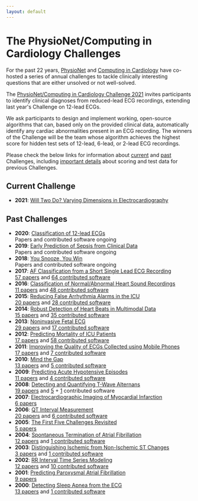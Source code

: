 ```yaml
---
layout: default
---
```


# The PhysioNet/Computing in Cardiology Challenges

For the past 22 years, [PhysioNet](https://physionet.org) and [Computing in Cardiology](http://www.cinc.org/) have co-hosted a series of annual challenges to tackle clinically interesting questions that are either unsolved or not well-solved.

The [PhysioNet/Computing in Cardiology Challenge 2021](/2021/) invites participants to identify clinical diagnoses from reduced-lead ECG recordings, extending last year's Challenge on 12-lead ECGs.

We ask participants to design and implement working, open-source algorithms that can, based only on the provided clinical data, automatically identify any cardiac abnormalities present in an ECG recording. The winners of the Challenge will be the team whose algorithm achieves the highest score for hidden test sets of 12-lead, 6-lead, or 2-lead ECG recordings.

Please check the below links for information about [current](#current) and [past](#past) Challenges, including [important details](/faq/) about scoring and test data for previous Challenges.

## <a name="current"></a> Current Challenge
- __2021__: [Will Two Do? Varying Dimensions in Electrocardiography](/2021/)

## <a name="past"></a> Past Challenges
- __2020__: [Classification of 12-lead ECGs](/2020/)  
 Papers and contributed software ongoing
- __2019__: [Early Prediction of Sepsis from Clinical Data](https://physionet.org/content/challenge-2019/)  
 Papers and contributed software ongoing
- __2018__: [You Snooze, You Win](https://physionet.org/content/challenge-2018/)  
 Papers and contributed software ongoing
- __2017__: [AF Classification from a Short Single Lead ECG Recording](https://physionet.org/content/challenge-2017/)  
  [57 papers](https://archive.physionet.org/challenge/2017/papers/) and [64 contributed software](https://archive.physionet.org/challenge/2017/sources/)
- __2016__: [Classification of Normal/Abnormal Heart Sound Recordings](https://physionet.org/content/challenge-2016/)  
 [11 papers](https://archive.physionet.org/challenge/2016/papers/) and [48 contributed software](https://archive.physionet.org/challenge/2016/sources/)
- __2015__: [Reducing False Arrhythmia Alarms in the ICU](https://physionet.org/content/challenge-2015/)  
 [20 papers](https://archive.physionet.org/challenge/2015/papers/) and [28 contributed software](https://archive.physionet.org/challenge/2015/sources/)
- __2014__: [Robust Detection of Heart Beats in Multimodal Data](https://physionet.org/content/challenge-2014/)  
 [15 papers](https://archive.physionet.org/challenge/2014/papers/) and [35 contributed software](https://archive.physionet.org/challenge/2014/sources/)
- __2013__: [Noninvasive Fetal ECG](https://physionet.org/content/challenge-2013/)  
 [29 papers](https://archive.physionet.org/challenge/2013/papers/) and [17 contributed software](https://archive.physionet.org/challenge/2013/sources/)
- __2012__: [Predicting Mortality of ICU Patients](https://physionet.org/content/challenge-2012/)  
 [17 papers](https://archive.physionet.org/challenge/2012/papers/) and [58 contributed software](https://archive.physionet.org/challenge/2012/sources/)
- __2011__: [Improving the Quality of ECGs Collected using Mobile Phones](https://physionet.org/content/challenge-2011/)  
 [17 papers](https://archive.physionet.org/challenge/2011/papers/) and [7 contributed software](https://archive.physionet.org/challenge/2011/sources/)
- __2010__: [Mind the Gap](https://physionet.org/content/challenge-2010/)  
 [13 papers](https://archive.physionet.org/challenge/2010/papers/) and [5 contributed software](https://archive.physionet.org/challenge/2010/sources/)
- __2009__: [Predicting Acute Hypotensive Episodes](https://physionet.org/content/challenge-2009/)  
 [11 papers](https://archive.physionet.org/challenge/2009/papers/) and [4 contributed software](https://archive.physionet.org/challenge/2009/sources/)
- __2008__: [Detecting and Quantifying T-Wave Alternans](https://physionet.org/content/challenge-2008/)  
 [19 papers](https://archive.physionet.org/challenge/2008/papers/) and [5](https://archive.physionet.org/challenge/2008/sources/) + [1](https://archive.physionet.org/physiotools/TWAnalyser/)  contributed software
- __2007__: [Electrocardiographic Imaging of Myocardial Infarction](https://physionet.org/content/challenge-2007/)  
 [6 papers](https://archive.physionet.org/challenge/2007/papers/)
- __2006__: [QT Interval Measurement](https://physionet.org/content/challenge-2006/)  
 [20 papers](https://archive.physionet.org/challenge/2006/papers/) and [6 contributed software](https://archive.physionet.org/challenge/2006/sources/)
- __2005__: [The First Five Challenges Revisited](https://physionet.org/content/challenge-2005/)  
 [5 papers](https://archive.physionet.org/challenge/2005/papers/)
- __2004__: [Spontaneous Termination of Atrial Fibrillation](https://physionet.org/content/challenge-2004/)  
[12 papers](https://archive.physionet.org/challenge/2004/papers/) and [1 contributed software](https://archive.physionet.org/challenge/2004/cantini-src/)
- __2003__: [Distinguishing Ischemic from Non-Ischemic ST Changes](https://physionet.org/content/challenge-2003/)  
 [3 papers](https://archive.physionet.org/challenge/2003/papers/) and [1 contributed software](https://archive.physionet.org/challenge/2003/code/)
- __2002__: [RR Interval Time Series Modeling](https://physionet.org/content/challenge-2002/)  
 [12 papers](https://archive.physionet.org/challenge/2002/papers/) and [10 contributed software](https://archive.physionet.org/challenge/2002/generators/)
- __2001__: [Predicting Paroxysmal Atrial Fibrillation](https://physionet.org/content/challenge-2001/)  
 [9 papers](https://archive.physionet.org/challenge/2001/papers/)
- __2000__: [Detecting Sleep Apnea from the ECG](https://physionet.org/content/challenge-2000/)  
 [13 papers](https://archive.physionet.org/challenge/2000/papers/) and [1 contributed software](https://archive.physionet.org/physiotools/apdet/)
